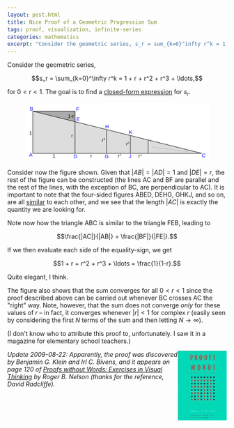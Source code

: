 ```yaml
---
layout: post.html
title: Nice Proof of a Geometric Progression Sum
tags: proof, visualization, infinite-series
categories: mathematics
excerpt: "Consider the geometric series, s_r = sum_{k=0}^infty r^k = 1 + r + r^2 + r^3 + ..., for 0 < r < 1. The goal is to find a closed-form expression for s_r. [...]"
---
```

Consider the geometric series,

$$s_r = \sum_{k=0}^\infty r^k = 1 + r + r^2 + r^3 + \ldots,$$

for $0 < r < 1$. The goal is to find a [closed-form expression](http://en.wikipedia.org/wiki/Closed-form_expression) for $s_r$.

<figure>
  <img src="/media/geoprog.svg" alt="Visual proof of a geometric progression sum" class="img-responsive">
</figure>

Consider now the figure shown. Given that $|AB|=|AD|=1$ and $|DE|=r$, the rest of the figure can be constructed (the lines AC and BF are parallel and the rest of the lines, with the exception of BC, are perpendicular to AC). It is important to note that the four-sided figures ABED, DEHG, GHKJ, and so on, are all [similar](http://en.wikipedia.org/wiki/Similarity_(geometry)) to each other, and we see that the length $|AC|$ is exactly the quantity we are looking for.

Note now how the triangle ABC is similar to the triangle FEB, leading to

$$\frac{|AC|}{|AB|} = \frac{|BF|}{|FE|}.$$

If we then evaluate each side of the equality-sign, we get

$$1 + r + r^2 + r^3 + \ldots = \frac{1}{1-r}.$$

Quite elegant, I think.

The figure also shows that the sum converges for all $0 < r < 1$ since the proof described above can be carried out whenever BC crosses AC the "right" way. Note, however, that the sum does not converge *only* for these values of $r$ &ndash; in fact, it converges whenever $|r| < 1$ for complex $r$ (easily seen by considering the first $N$ terms of the sum and then letting $N \rightarrow \infty$).

(I don't know who to attribute this proof to, unfortunately. I saw it in a magazine for elementary school teachers.)

<div style="float: right;"><a href="https://en.wikipedia.org/wiki/Special:BookSources/0883857006"><img src="/media/books/pww1.jpg" alt=""></a></div>

*Update 2009-08-22: Apparently, the proof was discovered by Benjamin G. Klein and Irl C. Bivens, and it appears on page 120 of <a href="https://en.wikipedia.org/wiki/Special:BookSources/0883857006">Proofs without Words: Exercises in Visual Thinking</a> by Roger B. Nelson (thanks for the reference, David Radcliffe).*

